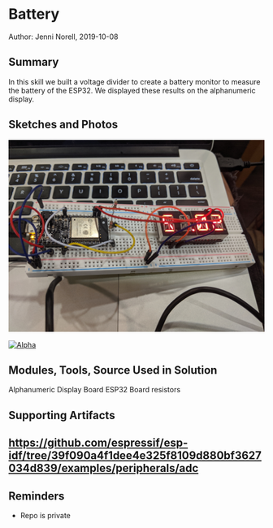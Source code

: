 #  Battery

Author: Jenni Norell, 2019-10-08

## Summary
In this skill we built a voltage divider to create a battery monitor to measure the battery of the ESP32. We displayed these results on the alphanumeric display. 

## Sketches and Photos
![Pic](./images/pic.jpg "First") 


[![Alpha](https://img.youtube.com/vi/n4GE_QZ9A6I/0.jpg)](https://www.youtube.com/watch?v=n4GE_QZ9A6I "Vid")

## Modules, Tools, Source Used in Solution
Alphanumeric Display Board
ESP32 Board 
resistors


## Supporting Artifacts

https://github.com/espressif/esp-idf/tree/39f090a4f1dee4e325f8109d880bf3627034d839/examples/peripherals/adc
-----

## Reminders
- Repo is private
